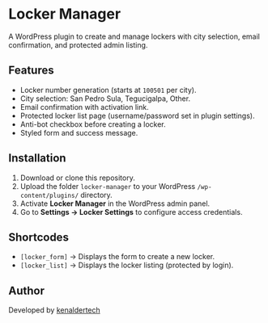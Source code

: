 # Locker Manager

A WordPress plugin to create and manage lockers with city selection, email confirmation, and protected admin listing.

## Features  
- Locker number generation (starts at `100501` per city).
- City selection: San Pedro Sula, Tegucigalpa, Other.
- Email confirmation with activation link.
- Protected locker list page (username/password set in plugin settings).
- Anti-bot checkbox before creating a locker.
- Styled form and success message.

## Installation
1. Download or clone this repository.
2. Upload the folder `locker-manager` to your WordPress `/wp-content/plugins/` directory.
3. Activate **Locker Manager** in the WordPress admin panel.
4. Go to **Settings → Locker Settings** to configure access credentials.

## Shortcodes
- `[locker_form]` → Displays the form to create a new locker.
- `[locker_list]` → Displays the locker listing (protected by login).

## Author
Developed by [kenaldertech](https://github.com/kenaldertech)
